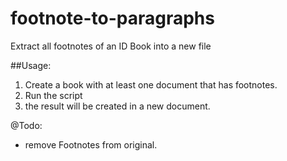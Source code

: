 footnote-to-paragraphs
======================

Extract all footnotes of an ID Book into a new file  

##Usage:  
1. Create a book with at least one document that has footnotes.  
2. Run the script
3. the result will be created in a new document.

@Todo:
- remove Footnotes from original.  
